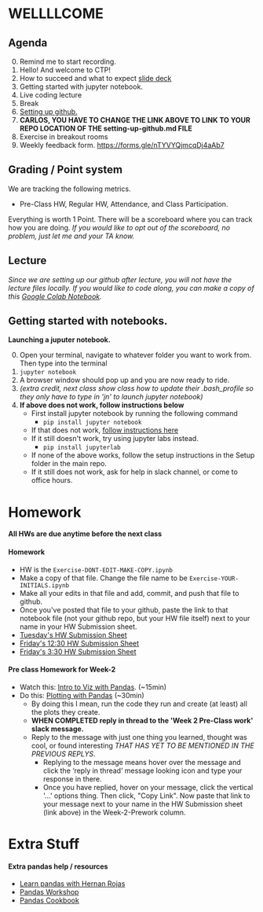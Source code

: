 # WELLLLCOME

## Agenda
0. Remind me to start recording. 
0. Hello! And welcome to CTP!
0. How to succeed and what to expect [slide deck](https://docs.google.com/presentation/d/1HuLC8gzcqn2-E7-9S4zJtqT9N-VCIKkyDWWVsZB0vFQ/edit#slide=id.p)
0. Getting started with jupyter notebook.
0. Live coding lecture
0. Break
0. [Setting up github.](https://github.com/CUNYTechPrep/2023-fall-DS-dev/blob/main/2023-curriculum/Week-01-Pandas/setting-up-github.md) 
0. __CARLOS, YOU HAVE TO CHANGE THE LINK ABOVE TO LINK TO YOUR REPO LOCATION OF THE setting-up-github.md FILE__
0. Exercise in breakout rooms
0. Weekly feedback form. https://forms.gle/nTYVYQjmcqDj4aAb7


## Grading / Point system
We are tracking the following metrics.
* Pre-Class HW, Regular HW, Attendance, and Class Participation.

Everything is worth 1 Point. There will be a scoreboard where you can track how you are doing.  _If you would like to opt out of the scoreboard, no problem, just let me and your TA know._


## Lecture
_Since we are setting up our github after lecture, you will not have the lecture files locally.  If you would like to code along, you can make a copy of this [Google Colab Notebook](https://colab.research.google.com/drive/1rujHx0nTq9HpkU50Lwyz2KI6uRzFIa0z?usp=sharing)._


## Getting started with notebooks. 

__Launching a juputer notebook.__

0. Open your terminal, navigate to whatever folder you want to work from. Then type into the terminal
0. `jupyter notebook` 
0. A browser window should pop up and you are now ready to ride.
0. _(extra credit, next class show class how to update their .bash_profile so they only have to type in 'jn' to launch jupyter notebook)_ 
0.  __If above does not work, follow instructions below__ 
	* First install jupyter notebook by running the following command
		* `pip install jupyter notebook`  
	* If that does not work, [follow instructions here](https://jupyterlab.readthedocs.io/en/stable/getting_started/installation.html)
	* If it still doesn't work, try using jupyter labs instead. 
		* `pip install jupyterlab`
	* If none of the above works, follow the setup instructions in the Setup folder in the main repo.
	* If it still does not work, ask for help in slack channel, or come to office hours. 



# Homework
__All HWs are due anytime before the next class__

#### Homework
* HW is the `Exercise-DONT-EDIT-MAKE-COPY.ipynb`
* Make a copy of that file.  Change the file name to be `Exercise-YOUR-INITIALS.ipynb`
* Make all your edits in that file and add, commit, and push that file to github. 
* Once you've posted that file to your github, paste the link to that notebook file (not your github repo, but your HW file itself) next to your name in your HW Submission sheet. 
* [Tuesday's HW Submission Sheet](https://docs.google.com/spreadsheets/d/1HJb_Hf0dVCOWhw-jimE-E9bnFCROZ1Hx_GLRlQhQ8lA/edit#gid=0)
* [Friday's 12:30 HW Submission Sheet](https://docs.google.com/spreadsheets/d/1JjyMHmS0n8IuCcYihp5Z9YtTDwsE2ygwIPUqT0tEowE/edit#gid=0)
* [Friday's 3:30 HW Submission Sheet](https://docs.google.com/spreadsheets/d/1PbQ1JI9cC9WZUnJoEgfoFWhXw7a5wx-53p7bmQmKhKI/edit#gid=0)

#### Pre class Homework for Week-2
* Watch this: [Intro to Viz with Pandas](https://www.youtube.com/watch?si=_hlMU8V6AvtFA6yV&t=311&v=a9UrKTVEeZA&feature=youtu.be).  (~15min)
* Do this:  [Plotting with Pandas](https://realpython.com/pandas-plot-python/) (~30min)
	* By doing this I mean, run the code they run and create (at least) all the plots they create. 
	* __WHEN COMPLETED reply in thread to the 'Week 2 Pre-Class work' slack message.__
	* Reply to the message with just one thing you learned, thought was cool, or found interesting _THAT HAS YET TO BE MENTIONED IN THE PREVIOUS REPLYS_. 
		* Replying to the message means hover over the message and click the ‘reply in thread’ message looking icon and type your response in there.  
		* Once you have replied, hover on your message, click the vertical '...' options thing. Then click, "Copy Link".  Now paste that link to your message next to your name in the HW Submission sheet (link above) in the Week-2-Prework column.

# Extra Stuff 
#### Extra pandas help / resources
* [Learn pandas with Hernan Rojas](https://bitbucket.org/hrojas/learn-pandas/src/master/)
* [Pandas Workshop](https://github.com/stefmolin/pandas-workshop/tree/main/notebooks)
* [Pandas Cookbook](https://github.com/jvns/pandas-cookbook/tree/master/cookbook)
